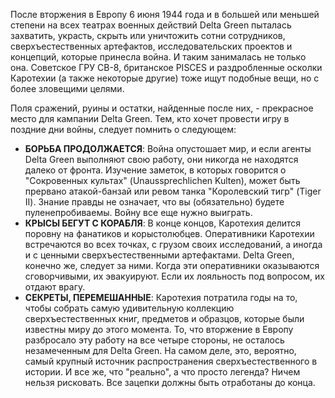 После вторжения в Европу 6 июня 1944 года и в большей или меньшей степени на всех театрах военных действий Delta Green пыталась захватить, украсть, скрыть или уничтожить сотни сотрудников, сверхъестественных артефактов, исследовательских проектов и концепций, которые принесла война. И таким занималась не только она. Советское ГРУ СВ-8, британское PISCES и раздробленные осколки Каротехии (а также некоторые другие) тоже ищут подобные вещи, но с более зловещими целями.

Поля сражений, руины и остатки, найденные после них, - прекрасное место для кампании Delta Green. Тем, кто хочет провести игру в поздние дни войны, следует помнить о следующем:

- **БОРЬБА ПРОДОЛЖАЕТСЯ**: Война опустошает мир, и если агенты Delta Green выполняют свою работу, они никогда не находятся далеко от фронта. Изучение заметок, в которых говорится о "Сокровенных культах" (Unaussprechlichen Kulten), может быть прервано атакой-банзай или ревом танка "Королевский тигр" (Tiger II). Знание правды не означает, что вы (обязательно) будете пуленепробиваемы. Войну все еще нужно выиграть. 
- **КРЫСЫ БЕГУТ С КОРАБЛЯ**: В конце концов, Каротехия делится поровну на фанатиков и корыстолюбцев. Оперативники Каротехии встречаются во всех точках, с грузом своих исследований, а иногда и с ценными сверхъестественными артефактами. Delta Green, конечно же, следует за ними. Когда эти оперативники оказываются сговорчивыми, их эвакуируют. Если их лояльность под вопросом, их отдают врагу. 
- **СЕКРЕТЫ, ПЕРЕМЕШАННЫЕ**: Каротехия потратила годы на то, чтобы собрать самую удивительную коллекцию сверхъестественных книг, предметов и образцов, которые были известны миру до этого момента. То, что вторжение в Европу разбросало эту работу на все четыре стороны, не осталось незамеченным для Delta Green. На самом деле, это, вероятно, самый крупный источник распространения сверхъестественного в истории. И все же, что "реально", а что просто легенда? Ничем нельзя рисковать. Все зацепки должны быть отработаны до конца.